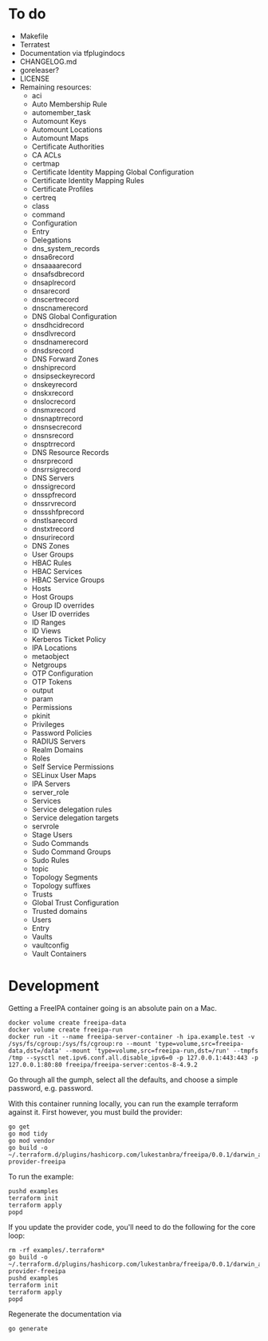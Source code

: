 # To do

- Makefile
- Terratest
- Documentation via tfplugindocs
- CHANGELOG.md
- goreleaser?
- LICENSE
- Remaining resources:
  - aci
  - Auto Membership Rule
  - automember_task
  - Automount Keys
  - Automount Locations
  - Automount Maps
  - Certificate Authorities
  - CA ACLs
  - certmap
  - Certificate Identity Mapping Global Configuration
  - Certificate Identity Mapping Rules
  - Certificate Profiles
  - certreq
  - class
  - command
  - Configuration
  - Entry
  - Delegations
  - dns_system_records
  - dnsa6record
  - dnsaaaarecord
  - dnsafsdbrecord
  - dnsaplrecord
  - dnsarecord
  - dnscertrecord
  - dnscnamerecord
  - DNS Global Configuration
  - dnsdhcidrecord
  - dnsdlvrecord
  - dnsdnamerecord
  - dnsdsrecord
  - DNS Forward Zones
  - dnshiprecord
  - dnsipseckeyrecord
  - dnskeyrecord
  - dnskxrecord
  - dnslocrecord
  - dnsmxrecord
  - dnsnaptrrecord
  - dnsnsecrecord
  - dnsnsrecord
  - dnsptrrecord
  - DNS Resource Records
  - dnsrprecord
  - dnsrrsigrecord
  - DNS Servers
  - dnssigrecord
  - dnsspfrecord
  - dnssrvrecord
  - dnssshfprecord
  - dnstlsarecord
  - dnstxtrecord
  - dnsurirecord
  - DNS Zones
  - User Groups
  - HBAC Rules
  - HBAC Services
  - HBAC Service Groups
  - Hosts
  - Host Groups
  - Group ID overrides
  - User ID overrides
  - ID Ranges
  - ID Views
  - Kerberos Ticket Policy
  - IPA Locations
  - metaobject
  - Netgroups
  - OTP Configuration
  - OTP Tokens
  - output
  - param
  - Permissions
  - pkinit
  - Privileges
  - Password Policies
  - RADIUS Servers
  - Realm Domains
  - Roles
  - Self Service Permissions
  - SELinux User Maps
  - IPA Servers
  - server_role
  - Services
  - Service delegation rules
  - Service delegation targets
  - servrole
  - Stage Users
  - Sudo Commands
  - Sudo Command Groups
  - Sudo Rules
  - topic
  - Topology Segments
  - Topology suffixes
  - Trusts
  - Global Trust Configuration
  - Trusted domains
  - Users
  - Entry
  - Vaults
  - vaultconfig
  - Vault Containers

# Development

Getting a FreeIPA container going is an absolute pain on a Mac.

```
docker volume create freeipa-data
docker volume create freeipa-run
docker run -it --name freeipa-server-container -h ipa.example.test -v /sys/fs/cgroup:/sys/fs/cgroup:ro --mount 'type=volume,src=freeipa-data,dst=/data' --mount 'type=volume,src=freeipa-run,dst=/run' --tmpfs /tmp --sysctl net.ipv6.conf.all.disable_ipv6=0 -p 127.0.0.1:443:443 -p 127.0.0.1:80:80 freeipa/freeipa-server:centos-8-4.9.2
```

Go through all the gumph, select all the defaults, and choose a simple password, e.g. password.

With this container running locally, you can run the example terraform against it. First however, you must build the provider:

```
go get
go mod tidy
go mod vendor
go build -o ~/.terraform.d/plugins/hashicorp.com/lukestanbra/freeipa/0.0.1/darwin_amd64/terraform-provider-freeipa
```

To run the example:

```
pushd examples
terraform init
terraform apply
popd
```

If you update the provider code, you'll need to do the following for the core loop:

```
rm -rf examples/.terraform*
go build -o ~/.terraform.d/plugins/hashicorp.com/lukestanbra/freeipa/0.0.1/darwin_amd64/terraform-provider-freeipa
pushd examples
terraform init
terraform apply
popd
```

Regenerate the documentation via

```
go generate
```
